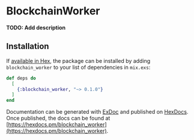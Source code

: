 # BlockchainWorker

**TODO: Add description**

## Installation

If [available in Hex](https://hex.pm/docs/publish), the package can be installed
by adding `blockchain_worker` to your list of dependencies in `mix.exs`:

```elixir
def deps do
  [
    {:blockchain_worker, "~> 0.1.0"}
  ]
end
```

Documentation can be generated with [ExDoc](https://github.com/elixir-lang/ex_doc)
and published on [HexDocs](https://hexdocs.pm). Once published, the docs can
be found at [https://hexdocs.pm/blockchain_worker](https://hexdocs.pm/blockchain_worker).

